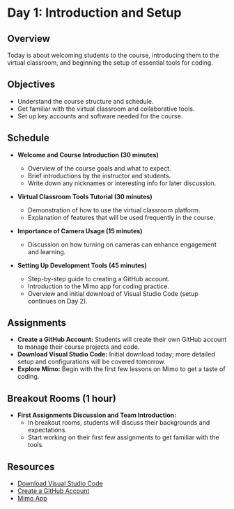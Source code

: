 # Day 1: Introduction and Setup

## Overview

Today is about welcoming students to the course, introducing them to the virtual classroom, and beginning the setup of essential tools for coding.

## Objectives

- Understand the course structure and schedule.
- Get familiar with the virtual classroom and collaborative tools.
- Set up key accounts and software needed for the course.

## Schedule

- **Welcome and Course Introduction (30 minutes)**
    
    - Overview of the course goals and what to expect.
    - Brief introductions by the instructor and students.
    - Write down any nicknames or interesting info for later discussion. 
- **Virtual Classroom Tools Tutorial (30 minutes)**
    
    - Demonstration of how to use the virtual classroom platform.
    - Explanation of features that will be used frequently in the course.
- **Importance of Camera Usage (15 minutes)**
    
    - Discussion on how turning on cameras can enhance engagement and learning.
- **Setting Up Development Tools (45 minutes)**
    
    - Step-by-step guide to creating a GitHub account.
    - Introduction to the Mimo app for coding practice.
    - Overview and initial download of Visual Studio Code (setup continues on Day 2).

## Assignments

- **Create a GitHub Account:** Students will create their own GitHub account to manage their course projects and code.
- **Download Visual Studio Code:** Initial download today; more detailed setup and configurations will be covered tomorrow.
- **Explore Mimo:** Begin with the first few lessons on Mimo to get a taste of coding.

## Breakout Rooms (1 hour)

- **First Assignments Discussion and Team Introduction:**
    - In breakout rooms, students will discuss their backgrounds and expectations.
    - Start working on their first few assignments to get familiar with the tools.

## Resources

- [Download Visual Studio Code](https://code.visualstudio.com/)
- [Create a GitHub Account](https://github.com/)
- [Mimo App](https://getmimo.com/)